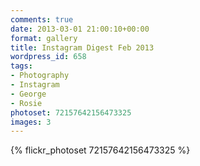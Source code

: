 ```yaml
---
comments: true
date: 2013-03-01 21:00:10+00:00
format: gallery
title: Instagram Digest Feb 2013
wordpress_id: 658
tags:
- Photography
- Instagram
- George
- Rosie
photoset: 72157642156473325
images: 3
---
```


{% flickr_photoset 72157642156473325 %}